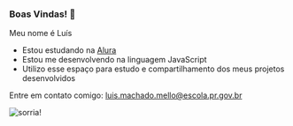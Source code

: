 ### Boas Vindas! 👋

Meu nome é Luís

- Estou estudando na [Alura](https://www.alura.com.br)
- Estou me desenvolvendo na linguagem JavaScript
- Utilizo esse espaço para estudo e compartilhamento dos meus projetos desenvolvidos

Entre em contato comigo: luis.machado.mello@escola.pr.gov.br

![sorria!](https://tenor.com/pt-BR/view/basketball-roblox-head-smile-default-2006face-stare-gif-26487792)
